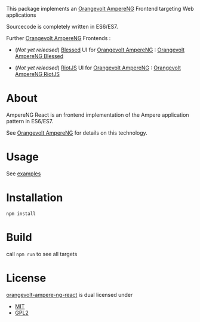 This package implements an [Orangevolt AmpereNG](http://lgersman.github.com/orangevolt-ampere-ng/) Frontend targeting Web applications

Sourcecode is completely written in ES6/ES7. 

Further [Orangevolt AmpereNG](http://lgersman.github.com/orangevolt-ampere-ng/) Frontends :

* (*Not yet released*) [Blessed](https://github.com/chjj/blessed) UI for [Orangevolt AmpereNG](http://lgersman.github.com/orangevolt-ampere-ng/) : [Orangevolt AmpereNG Blessed](http://lgersman.github.com/orangevolt-ampere-ng-blessed/) 

* (*Not yet released*) [RiotJS](https://muut.com/riotjs/) UI for [Orangevolt AmpereNG](http://lgersman.github.com/orangevolt-ampere-ng/) : [Orangevolt AmpereNG RiotJS](http://lgersman.github.com/orangevolt-ampere-ng-riotjs/) 

# About

AmpereNG React is an frontend implementation of the Ampere application pattern in ES6/ES7.

See [Orangevolt AmpereNG](http://lgersman.github.com/orangevolt-ampere-ng/) for details on this technology.

# Usage 

See [examples](tree/master/examples) 

# Installation

````
npm install
````
# Build

call ``npm run`` to see all targets

# License

[orangevolt-ampere-ng-react](http://lgersman.github.com/orangevolt-ampere-ng-react/) is dual licensed under

* [MIT](http://www.opensource.org/licenses/MIT)
* [GPL2](http://www.opensource.org/licenses/GPL-2.0)
